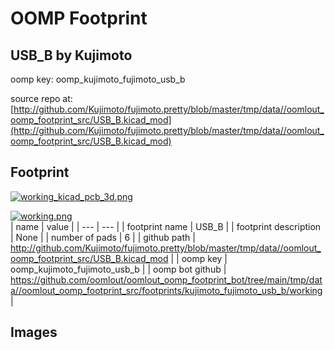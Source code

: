 # OOMP Footprint  
## USB_B  by Kujimoto  
  
oomp key: oomp_kujimoto_fujimoto_usb_b  
  
source repo at: [http://github.com/Kujimoto/fujimoto.pretty/blob/master/tmp/data//oomlout_oomp_footprint_src/USB_B.kicad_mod](http://github.com/Kujimoto/fujimoto.pretty/blob/master/tmp/data//oomlout_oomp_footprint_src/USB_B.kicad_mod)  
## Footprint  
  
[![working_kicad_pcb_3d.png](working_kicad_pcb_3d_600.png)](working_kicad_pcb_3d.png)  
  
[![working.png](working_600.png)](working.png)  
| name | value | 
| --- | --- | 
| footprint name | USB_B | 
| footprint description | None | 
| number of pads | 6 | 
| github path | http://github.com/Kujimoto/fujimoto.pretty/blob/master/tmp/data//oomlout_oomp_footprint_src/USB_B.kicad_mod | 
| oomp key | oomp_kujimoto_fujimoto_usb_b | 
| oomp bot github | https://github.com/oomlout/oomlout_oomp_footprint_bot/tree/main/tmp/data//oomlout_oomp_footprint_src/footprints/kujimoto_fujimoto_usb_b/working | 
## Images  
